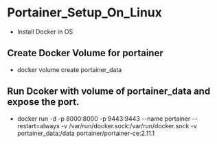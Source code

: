 # Portainer_Setup_On_Linux
- Install Docker in OS
## Create Docker Volume for portainer
- docker volume create portainer_data
## Run Dcoker with volume of portainer_data and expose the port. 
- docker run -d -p 8000:8000 -p 9443:9443 --name portainer --restart=always -v /var/run/docker.sock:/var/run/docker.sock -v portainer_data:/data portainer/portainer-ce:2.11.1

